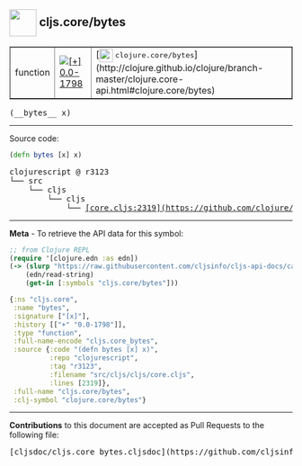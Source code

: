 ## <img width="48px" valign="middle" src="http://i.imgur.com/Hi20huC.png"> cljs.core/bytes

 <table border="1">
<tr>

<td>function</td>
<td><a href="https://github.com/cljsinfo/cljs-api-docs/tree/0.0-1798"><img valign="middle" alt="[+] 0.0-1798" src="https://img.shields.io/badge/+-0.0--1798-lightgrey.svg"></a> </td>
<td>
[<img height="24px" valign="middle" src="http://i.imgur.com/1GjPKvB.png"> <samp>clojure.core/bytes</samp>](http://clojure.github.io/clojure/branch-master/clojure.core-api.html#clojure.core/bytes)
</td>
</tr>
</table>

 <samp>
(__bytes__ x)<br>
</samp>

---





Source code:

```clj
(defn bytes [x] x)
```

 <pre>
clojurescript @ r3123
└── src
    └── cljs
        └── cljs
            └── <ins>[core.cljs:2319](https://github.com/clojure/clojurescript/blob/r3123/src/cljs/cljs/core.cljs#L2319)</ins>
</pre>


---

__Meta__ - To retrieve the API data for this symbol:

```clj
;; from Clojure REPL
(require '[clojure.edn :as edn])
(-> (slurp "https://raw.githubusercontent.com/cljsinfo/cljs-api-docs/catalog/cljs-api.edn")
    (edn/read-string)
    (get-in [:symbols "cljs.core/bytes"]))
```

```clj
{:ns "cljs.core",
 :name "bytes",
 :signature ["[x]"],
 :history [["+" "0.0-1798"]],
 :type "function",
 :full-name-encode "cljs.core_bytes",
 :source {:code "(defn bytes [x] x)",
          :repo "clojurescript",
          :tag "r3123",
          :filename "src/cljs/cljs/core.cljs",
          :lines [2319]},
 :full-name "cljs.core/bytes",
 :clj-symbol "clojure.core/bytes"}

```

---

__Contributions__ to this document are accepted as Pull Requests to the following file:

 <pre>
[cljsdoc/cljs.core_bytes.cljsdoc](https://github.com/cljsinfo/cljs-api-docs/blob/master/cljsdoc/cljs.core_bytes.cljsdoc)
</pre>

